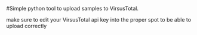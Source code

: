 #Simple python tool to upload samples to VirsusTotal.

make sure to edit your VirsusTotal api key into the proper spot to be able to upload correctly
